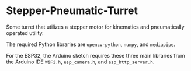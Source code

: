 # Stepper-Pneumatic-Turret
Some turret that utilizes a stepper motor for kinematics and pneumatically operated utility.

The required Python libraries are `opencv-python`, `numpy`, and `mediapipe`.

For the ESP32, the Arduino sketch requires these three main libraries from the Arduino IDE `WiFi.h`, `esp_camera.h`, and `esp_http_server.h`.

